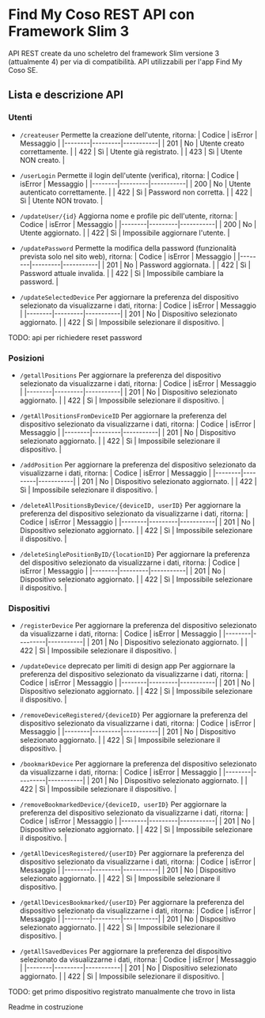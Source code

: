 # Find My Coso REST API con Framework Slim 3

API REST create da uno scheletro del framework Slim versione 3 (attualmente 4) per via di compatibilità.
API utilizzabili per l'app Find My Coso SE.

## Lista e descrizione API

### Utenti

- `/createuser`
  Permette la creazione dell'utente, ritorna:
  | Codice | isError | Messaggio |
  |--------|---------|-----------|
  | 201 | No | Utente creato correttamente. |
  | 422 | Sì | Utente già registrato. |
  | 423 | Sì | Utente NON creato. |
  
- `/userLogin`
  Permette il login dell'utente (verifica), ritorna:
  | Codice | isError | Messaggio |
  |--------|---------|-----------|
  | 200 | No | Utente autenticato correttamente. |
  | 422 | Sì | Password non corretta. |
  | 422 | Sì | Utente NON trovato. |

- `/updateUser/{id}` 
  Aggiorna nome e profile pic dell'utente, ritorna:
  | Codice | isError | Messaggio |
  |--------|---------|-----------|
  | 200 | No | Utente aggiornato. |
  | 422 | Sì | Impossibile aggiornare l'utente. |

- `/updatePassword`
  Permette la modifica della password (funzionalità prevista solo nel sito web), ritorna:
  | Codice | isError | Messaggio |
  |--------|---------|-----------|
  | 201 | No | Password aggiornata. |
  | 422 | Sì | Password attuale invalida. |
  | 422 | Sì | Impossibile cambiare la password. |

- `/updateSelectedDevice`
  Per aggiornare la preferenza del dispositivo selezionato da visualizzarne i dati, ritorna:
  | Codice | isError | Messaggio |
  |--------|---------|-----------|
  | 201 | No | Dispositivo selezionato aggiornato. |
  | 422 | Sì | Impossibile selezionare il dispositivo. |


TODO: api per richiedere reset password

### Posizioni

- `/getallPositions`
  Per aggiornare la preferenza del dispositivo selezionato da visualizzarne i dati, ritorna:
  | Codice | isError | Messaggio |
  |--------|---------|-----------|
  | 201 | No | Dispositivo selezionato aggiornato. |
  | 422 | Sì | Impossibile selezionare il dispositivo. |

- `/getAllPositionsFromDeviceID`
  Per aggiornare la preferenza del dispositivo selezionato da visualizzarne i dati, ritorna:
  | Codice | isError | Messaggio |
  |--------|---------|-----------|
  | 201 | No | Dispositivo selezionato aggiornato. |
  | 422 | Sì | Impossibile selezionare il dispositivo. |

- `/addPosition`
  Per aggiornare la preferenza del dispositivo selezionato da visualizzarne i dati, ritorna:
  | Codice | isError | Messaggio |
  |--------|---------|-----------|
  | 201 | No | Dispositivo selezionato aggiornato. |
  | 422 | Sì | Impossibile selezionare il dispositivo. |

- `/deleteAllPositionsByDevice/{deviceID, userID}`
  Per aggiornare la preferenza del dispositivo selezionato da visualizzarne i dati, ritorna:
  | Codice | isError | Messaggio |
  |--------|---------|-----------|
  | 201 | No | Dispositivo selezionato aggiornato. |
  | 422 | Sì | Impossibile selezionare il dispositivo. |

- `/deleteSinglePositionByID/{locationID}`
  Per aggiornare la preferenza del dispositivo selezionato da visualizzarne i dati, ritorna:
  | Codice | isError | Messaggio |
  |--------|---------|-----------|
  | 201 | No | Dispositivo selezionato aggiornato. |
  | 422 | Sì | Impossibile selezionare il dispositivo. |


### Dispositivi

- `/registerDevice`
  Per aggiornare la preferenza del dispositivo selezionato da visualizzarne i dati, ritorna:
  | Codice | isError | Messaggio |
  |--------|---------|-----------|
  | 201 | No | Dispositivo selezionato aggiornato. |
  | 422 | Sì | Impossibile selezionare il dispositivo. |

- `/updateDevice` deprecato per limiti di design app
  Per aggiornare la preferenza del dispositivo selezionato da visualizzarne i dati, ritorna:
  | Codice | isError | Messaggio |
  |--------|---------|-----------|
  | 201 | No | Dispositivo selezionato aggiornato. |
  | 422 | Sì | Impossibile selezionare il dispositivo. |

- `/removeDeviceRegistered/{deviceID}`
  Per aggiornare la preferenza del dispositivo selezionato da visualizzarne i dati, ritorna:
  | Codice | isError | Messaggio |
  |--------|---------|-----------|
  | 201 | No | Dispositivo selezionato aggiornato. |
  | 422 | Sì | Impossibile selezionare il dispositivo. |

- `/bookmarkDevice`
  Per aggiornare la preferenza del dispositivo selezionato da visualizzarne i dati, ritorna:
  | Codice | isError | Messaggio |
  |--------|---------|-----------|
  | 201 | No | Dispositivo selezionato aggiornato. |
  | 422 | Sì | Impossibile selezionare il dispositivo. |

- `/removeBookmarkedDevice/{deviceID, userID}`
  Per aggiornare la preferenza del dispositivo selezionato da visualizzarne i dati, ritorna:
  | Codice | isError | Messaggio |
  |--------|---------|-----------|
  | 201 | No | Dispositivo selezionato aggiornato. |
  | 422 | Sì | Impossibile selezionare il dispositivo. |

- `/getAllDevicesRegistered/{userID}`
  Per aggiornare la preferenza del dispositivo selezionato da visualizzarne i dati, ritorna:
  | Codice | isError | Messaggio |
  |--------|---------|-----------|
  | 201 | No | Dispositivo selezionato aggiornato. |
  | 422 | Sì | Impossibile selezionare il dispositivo. |

- `/getAllDevicesBookmarked/{userID}`
  Per aggiornare la preferenza del dispositivo selezionato da visualizzarne i dati, ritorna:
  | Codice | isError | Messaggio |
  |--------|---------|-----------|
  | 201 | No | Dispositivo selezionato aggiornato. |
  | 422 | Sì | Impossibile selezionare il dispositivo. |

- `/getAllSavedDevices`
  Per aggiornare la preferenza del dispositivo selezionato da visualizzarne i dati, ritorna:
  | Codice | isError | Messaggio |
  |--------|---------|-----------|
  | 201 | No | Dispositivo selezionato aggiornato. |
  | 422 | Sì | Impossibile selezionare il dispositivo. |


TODO: get primo dispositivo registrato manualmente che trovo in lista

Readme in costruzione
